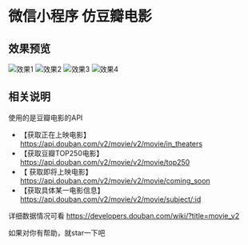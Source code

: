 # 微信小程序 仿豆瓣电影

## 效果预览
![效果1][1]
![效果2][3]
![效果3][4]
![效果4][2]


  ## 相关说明
  使用的是豆瓣电影的API

 - 【获取正在上映电影】  
 https://api.douban.com/v2/movie/v2/movie/in_theaters
 - 【获取豆瓣TOP250电影】  
 https://api.douban.com/v2/movie/v2/movie/top250
 - 【 获取即将上映电影】  
https://api.douban.com/v2/movie/v2/movie/coming_soon
 - 【获取具体某一电影信息】  
 https://api.douban.com/v2/movie/v2/movie/subject/:id
 
 详细数据情况可看 
 https://developers.douban.com/wiki/?title=movie_v2
 
 如果对你有帮助，就star一下吧


  [1]: http://7xsgg1.com1.z0.glb.clouddn.com/doubanfilm1.gif
  [2]: http://7xsgg1.com1.z0.glb.clouddn.com/doubanfilm2.gif
  [3]: http://7xsgg1.com1.z0.glb.clouddn.com/doubanfilm3.gif
  [4]: http://7xsgg1.com1.z0.glb.clouddn.com/doubanfilm4.gif